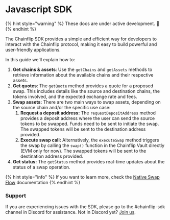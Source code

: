 # Javascript SDK

{% hint style="warning" %}
These docs are under active development. 🚧
{% endhint %}

The Chainflip SDK provides a simple and efficient way for developers to interact with the Chainflip protocol, making it easy to build powerful and user-friendly applications.

In this guide we'll explain how to:

1. **Get chains & assets**: Use the `getChains` and `getAssets` methods to retrieve information about the available chains and their respective assets.
2. **Get quotes**: The `getQuote` method provides a quote for a proposed swap. This includes details like the source and destination chains, the tokens involved, and the expected exchange rate and fees.
3. **Swap assets:** There are two main ways to swap assets, depending on the source chain and/or the specific use case:
   1. **Request a deposit address:** The `requestDepositAddress` method provides a deposit address where the user can send the source tokens to be swapped. Funds need to be sent to initiate the swap. The swapped tokens will be sent to the destination address provided.
   2. **Execute swap call:** Alternatively, the `executeSwap` method triggers the swap by calling the `swap()` function in the Chainflip Vault directly (EVM only for now). The swapped tokens will be sent to the destination address provided.
4. **Get status:** The `getStatus` method provides real-time updates about the status of a swap operation.

{% hint style="info" %}
If you want to learn more, check the [Native Swap Flow](http://127.0.0.1:5000/s/DQUC2wQf4NIhgIHFhCFR/swaps-amm/native-swap-flow "mention") documentation
{% endhint %}

### Support

If you are experiencing issues with the SDK, please go to the #chainflip-sdk channel in Discord for assistance. Not in Discord yet? [Join us](https://discord.gg/chainflip-community).
